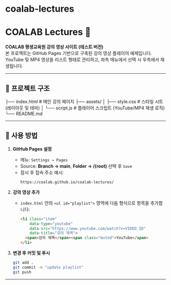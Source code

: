 # coalab-lectures
# COALAB Lectures 🎥

**COALAB 평생교육원 강의 영상 사이트 (테스트 버전)**  
본 프로젝트는 GitHub Pages 기반으로 구축된 강의 영상 플레이어 예제입니다.  
YouTube 및 MP4 영상을 리스트 형태로 관리하고, 좌측 메뉴에서 선택 시 우측에서 재생됩니다.

---

## 📁 프로젝트 구조


├── index.html # 메인 강의 페이지
├── assets/
│ ├── style.css # 스타일 시트 (레이아웃 및 테마)
│ └── script.js # 플레이어 스크립트 (YouTube/MP4 재생 로직)
└── README.md


---

## 🚀 사용 방법

1. **GitHub Pages 설정**
   - 메뉴: `Settings → Pages`
   - Source: **Branch → main**, **Folder → /(root)** 선택 후 `Save`
   - 잠시 후 접속 주소 예시:
     ```
     https://coalab.github.io/coalab-lectures/
     ```

2. **강의 영상 추가**
   - `index.html` 안의 `<ul id="playlist">` 영역에 다음 형식으로 항목을 추가합니다:
     ```html
     <li class="item"
         data-type="youtube"
         data-src="https://www.youtube.com/watch?v=VIDEO_ID"
         data-title="강의 제목">
       <span>강의 제목</span><span class="muted">YouTube</span>
     </li>
     ```

3. **변경 후 커밋 및 푸시**
   ```bash
   git add .
   git commit -m "update playlist"
   git push

---


